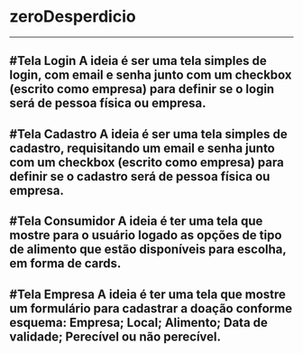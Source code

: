 # zeroDesperdicio
---
#Tela Login
A ideia é ser uma tela simples de login, com email e senha junto com um checkbox (escrito como empresa) para definir se o login será de pessoa física ou empresa.
---
#Tela Cadastro
A ideia é ser uma tela simples de cadastro, requisitando um email e senha junto com um checkbox (escrito como empresa) para definir se o cadastro será de pessoa física ou empresa.
---
#Tela Consumidor
A ideia é ter uma tela que mostre para o usuário logado as opções de tipo de alimento que estão disponíveis para escolha, em forma de cards.
---
#Tela Empresa
A ideia é ter uma tela que mostre um formulário para cadastrar a doação conforme esquema:
Empresa;
Local;
Alimento;
Data de validade;
Perecível ou não perecível. 
---
